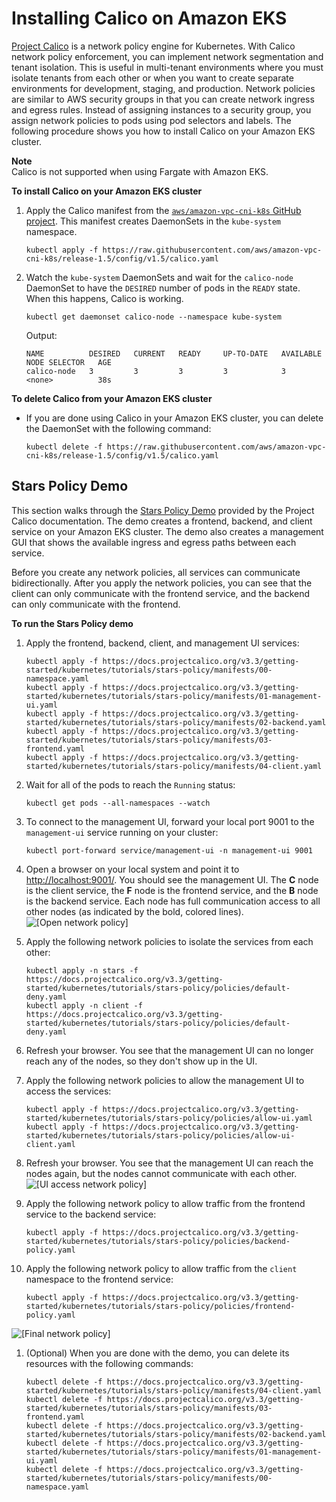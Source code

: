 # Installing Calico on Amazon EKS<a name="calico"></a>

[Project Calico](https://www.projectcalico.org/) is a network policy engine for Kubernetes\. With Calico network policy enforcement, you can implement network segmentation and tenant isolation\. This is useful in multi\-tenant environments where you must isolate tenants from each other or when you want to create separate environments for development, staging, and production\. Network policies are similar to AWS security groups in that you can create network ingress and egress rules\. Instead of assigning instances to a security group, you assign network policies to pods using pod selectors and labels\. The following procedure shows you how to install Calico on your Amazon EKS cluster\. 

**Note**  
Calico is not supported when using Fargate with Amazon EKS\.

**To install Calico on your Amazon EKS cluster**

1. Apply the Calico manifest from the [`aws/amazon-vpc-cni-k8s` GitHub project](https://github.com/aws/amazon-vpc-cni-k8s)\. This manifest creates DaemonSets in the `kube-system` namespace\.

   ```
   kubectl apply -f https://raw.githubusercontent.com/aws/amazon-vpc-cni-k8s/release-1.5/config/v1.5/calico.yaml
   ```

1. Watch the `kube-system` DaemonSets and wait for the `calico-node` DaemonSet to have the `DESIRED` number of pods in the `READY` state\. When this happens, Calico is working\.

   ```
   kubectl get daemonset calico-node --namespace kube-system
   ```

   Output:

   ```
   NAME          DESIRED   CURRENT   READY     UP-TO-DATE   AVAILABLE   NODE SELECTOR   AGE
   calico-node   3         3         3         3            3           <none>          38s
   ```

**To delete Calico from your Amazon EKS cluster**
+ If you are done using Calico in your Amazon EKS cluster, you can delete the DaemonSet with the following command:

  ```
  kubectl delete -f https://raw.githubusercontent.com/aws/amazon-vpc-cni-k8s/release-1.5/config/v1.5/calico.yaml
  ```

## Stars Policy Demo<a name="calico-stars-demo"></a>

This section walks through the [Stars Policy Demo](https://docs.projectcalico.org/v3.1/getting-started/kubernetes/tutorials/stars-policy/) provided by the Project Calico documentation\. The demo creates a frontend, backend, and client service on your Amazon EKS cluster\. The demo also creates a management GUI that shows the available ingress and egress paths between each service\. 

Before you create any network policies, all services can communicate bidirectionally\. After you apply the network policies, you can see that the client can only communicate with the frontend service, and the backend can only communicate with the frontend\.

**To run the Stars Policy demo**

1. Apply the frontend, backend, client, and management UI services:

   ```
   kubectl apply -f https://docs.projectcalico.org/v3.3/getting-started/kubernetes/tutorials/stars-policy/manifests/00-namespace.yaml
   kubectl apply -f https://docs.projectcalico.org/v3.3/getting-started/kubernetes/tutorials/stars-policy/manifests/01-management-ui.yaml
   kubectl apply -f https://docs.projectcalico.org/v3.3/getting-started/kubernetes/tutorials/stars-policy/manifests/02-backend.yaml
   kubectl apply -f https://docs.projectcalico.org/v3.3/getting-started/kubernetes/tutorials/stars-policy/manifests/03-frontend.yaml
   kubectl apply -f https://docs.projectcalico.org/v3.3/getting-started/kubernetes/tutorials/stars-policy/manifests/04-client.yaml
   ```

1. Wait for all of the pods to reach the `Running` status:

   ```
   kubectl get pods --all-namespaces --watch
   ```

1. To connect to the management UI, forward your local port 9001 to the `management-ui` service running on your cluster:

   ```
   kubectl port-forward service/management-ui -n management-ui 9001
   ```

1. Open a browser on your local system and point it to [http://localhost:9001/](http://localhost:9001/)\. You should see the management UI\. The **C** node is the client service, the **F** node is the frontend service, and the **B** node is the backend service\. Each node has full communication access to all other nodes \(as indicated by the bold, colored lines\)\.  
![\[Open network policy\]](http://docs.aws.amazon.com/eks/latest/userguide/images/stars-default.png)

1. Apply the following network policies to isolate the services from each other:

   ```
   kubectl apply -n stars -f https://docs.projectcalico.org/v3.3/getting-started/kubernetes/tutorials/stars-policy/policies/default-deny.yaml
   kubectl apply -n client -f https://docs.projectcalico.org/v3.3/getting-started/kubernetes/tutorials/stars-policy/policies/default-deny.yaml
   ```

1. Refresh your browser\. You see that the management UI can no longer reach any of the nodes, so they don't show up in the UI\.

1. Apply the following network policies to allow the management UI to access the services:

   ```
   kubectl apply -f https://docs.projectcalico.org/v3.3/getting-started/kubernetes/tutorials/stars-policy/policies/allow-ui.yaml
   kubectl apply -f https://docs.projectcalico.org/v3.3/getting-started/kubernetes/tutorials/stars-policy/policies/allow-ui-client.yaml
   ```

1. Refresh your browser\. You see that the management UI can reach the nodes again, but the nodes cannot communicate with each other\.  
![\[UI access network policy\]](http://docs.aws.amazon.com/eks/latest/userguide/images/stars-no-traffic.png)

1. Apply the following network policy to allow traffic from the frontend service to the backend service:

   ```
   kubectl apply -f https://docs.projectcalico.org/v3.3/getting-started/kubernetes/tutorials/stars-policy/policies/backend-policy.yaml
   ```

1. Apply the following network policy to allow traffic from the `client` namespace to the frontend service:

   ```
   kubectl apply -f https://docs.projectcalico.org/v3.3/getting-started/kubernetes/tutorials/stars-policy/policies/frontend-policy.yaml
   ```  
![\[Final network policy\]](http://docs.aws.amazon.com/eks/latest/userguide/images/stars-final.png)

1. \(Optional\) When you are done with the demo, you can delete its resources with the following commands:

   ```
   kubectl delete -f https://docs.projectcalico.org/v3.3/getting-started/kubernetes/tutorials/stars-policy/manifests/04-client.yaml
   kubectl delete -f https://docs.projectcalico.org/v3.3/getting-started/kubernetes/tutorials/stars-policy/manifests/03-frontend.yaml
   kubectl delete -f https://docs.projectcalico.org/v3.3/getting-started/kubernetes/tutorials/stars-policy/manifests/02-backend.yaml
   kubectl delete -f https://docs.projectcalico.org/v3.3/getting-started/kubernetes/tutorials/stars-policy/manifests/01-management-ui.yaml
   kubectl delete -f https://docs.projectcalico.org/v3.3/getting-started/kubernetes/tutorials/stars-policy/manifests/00-namespace.yaml
   ```